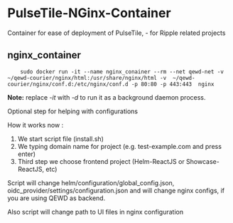 # PulseTile-NGinx-Container
Container for ease of deployment of PulseTile, - for Ripple related projects

## nginx_container

        sudo docker run -it --name nginx_conainer --rm --net qewd-net -v ~/qewd-courier/nginx/html:/usr/share/nginx/html -v  ~/qewd-courier/nginx/conf.d:/etc/nginx/conf.d -p 80:80 -p 443:443  nginx

**Note:** replace *-it* with *-d* to run it as a background daemon process.

Optional step for helping with configurations

How it works now :

1. We start script file (install.sh)
2. We typing domain name for project (e.g. test-example.com and press enter)
3. Third step we choose frontend project (Helm-ReactJS or Showcase-ReactJS, etc)

Script will change helm/configuration/global_config.json, oidc_provider/settings/configuration.json and will change nginx configs, if you are using QEWD as backend.

Also script will change path to UI files in nginx configuration
